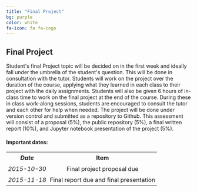 ```yaml
---
title: "Final Project"
bg: purple
color: white
fa-icon: fa fa-cogs
---
```


## Final Project

Student's final Project topic will be decided on in the first week and ideally fall under the 
umbrella of the student's question. This will be done in consultation with the tutor. 
Students will work on the project over the duration of the course, applying what they 
learned in each class to their project with the daily assignments. Students will also be 
given 6 hours of in-class time to work on the final project at the end of the course. 
During these in class work-along sessions, students are encouraged to consult the tutor 
and each other for help when needed. The project will be done under version control and 
submitted as a repository to Github. This assessment will consist of a proposal (5%), the 
public repository (5%), a final written report (10%), and Jupyter notebook presentation of 
the project (5%).

#### **Important dates:**

<center>
<table>
  <tr>
    <th style="padding: 5px;" align="center" valign="middle"><i>Date</i></td>
    <th style="padding: 5px;" align="center" valign="middle">Item</td> 
  </tr>
  <tr>
    <td style="padding: 5px;" align="center" valign="middle"><i>2015-10-30</i></td>
    <td style="padding: 5px;" align="center" valign="middle">Final project proposal due</td> 
  </tr>
  <tr>
    <td style="padding: 5px;" align="center" valign="middle"><i>2015-11-18</i></td>
    <td style="padding: 5px;" align="center" valign="middle">Final report due and final presentation</td> 
  </tr>
</center>
</table>